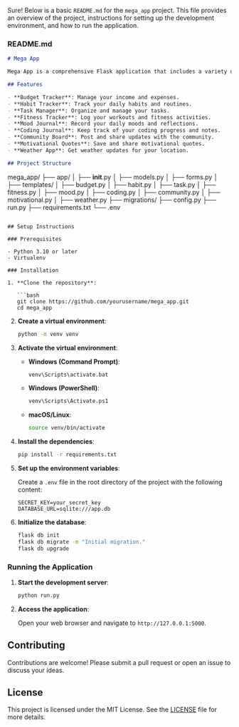 Sure! Below is a basic `README.md` for the `mega_app` project. This file provides an overview of the project, instructions for setting up the development environment, and how to run the application.

### README.md

```markdown
# Mega App

Mega App is a comprehensive Flask application that includes a variety of tools to help you manage different aspects of your daily life. The app features modules for budget tracking, habit tracking, task management, fitness tracking, mood journaling, coding journaling, community boards, motivational quotes, and weather updates.

## Features

- **Budget Tracker**: Manage your income and expenses.
- **Habit Tracker**: Track your daily habits and routines.
- **Task Manager**: Organize and manage your tasks.
- **Fitness Tracker**: Log your workouts and fitness activities.
- **Mood Journal**: Record your daily moods and reflections.
- **Coding Journal**: Keep track of your coding progress and notes.
- **Community Board**: Post and share updates with the community.
- **Motivational Quotes**: Save and share motivational quotes.
- **Weather App**: Get weather updates for your location.

## Project Structure

```
mega_app/
├── app/
│   ├── __init__.py
│   ├── models.py
│   ├── forms.py
│   ├── templates/
│   ├── budget.py
│   ├── habit.py
│   ├── task.py
│   ├── fitness.py
│   ├── mood.py
│   ├── coding.py
│   ├── community.py
│   ├── motivational.py
│   ├── weather.py
├── migrations/
├── config.py
├── run.py
├── requirements.txt
└── .env
```

## Setup Instructions

### Prerequisites

- Python 3.10 or later
- Virtualenv

### Installation

1. **Clone the repository**:

   ```bash
   git clone https://github.com/yourusername/mega_app.git
   cd mega_app
   ```

2. **Create a virtual environment**:

   ```bash
   python -m venv venv
   ```

3. **Activate the virtual environment**:

   - **Windows (Command Prompt)**:
     ```bash
     venv\Scripts\activate.bat
     ```

   - **Windows (PowerShell)**:
     ```bash
     venv\Scripts\Activate.ps1
     ```

   - **macOS/Linux**:
     ```bash
     source venv/bin/activate
     ```

4. **Install the dependencies**:

   ```bash
   pip install -r requirements.txt
   ```

5. **Set up the environment variables**:

   Create a `.env` file in the root directory of the project with the following content:

   ```
   SECRET_KEY=your_secret_key
   DATABASE_URL=sqlite:///app.db
   ```

6. **Initialize the database**:

   ```bash
   flask db init
   flask db migrate -m "Initial migration."
   flask db upgrade
   ```

### Running the Application

1. **Start the development server**:

   ```bash
   python run.py
   ```

2. **Access the application**:

   Open your web browser and navigate to `http://127.0.0.1:5000`.

## Contributing

Contributions are welcome! Please submit a pull request or open an issue to discuss your ideas.

## License

This project is licensed under the MIT License. See the [LICENSE](LICENSE) file for more details.
```
